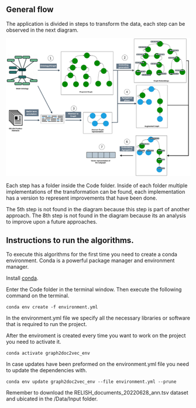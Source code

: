## General flow

The application is divided in steps to transform the data, each step can be observed in the next diagram.

![Process_representation+Coding_steps](../Data/Images/Diagrams/Process_representation+Coding_steps.png)

Each step has a folder inside the Code folder. Inside of each folder multiple implementations of the transformation can be found, each implementation has a version to represent improvements that have been done.

The 5th step is not found in the diagram because this step is part of another approach. 
The 8th step is not found in the diagram because its an analysis to improve upon a future approaches.

## Instructions to run the algorithms.


To execute this algorithms for the first time you need to create a conda environment. Conda is a powerful package manager and environment manager.

Install [conda](https://conda.io/projects/conda/en/latest/user-guide/install/index.html). 


Enter the Code folder in the terminal window.
Then execute the following command on the terminal.

```
conda env create -f environment.yml
```

In the environment.yml file we specify all the necessary libraries or software that is required to run the project.

After the enviroment is created every time you want to work on the project you need to activate it.

```
conda activate graph2doc2vec_env
```

In case updates have been preformed on the environment.yml file you need to update the dependencies with.

```
conda env update graph2doc2vec_env --file environment.yml --prune
```

Remember to download the RELISH_documents_20220628_ann.tsv dataset and ubicated in the /Data/Input folder.

